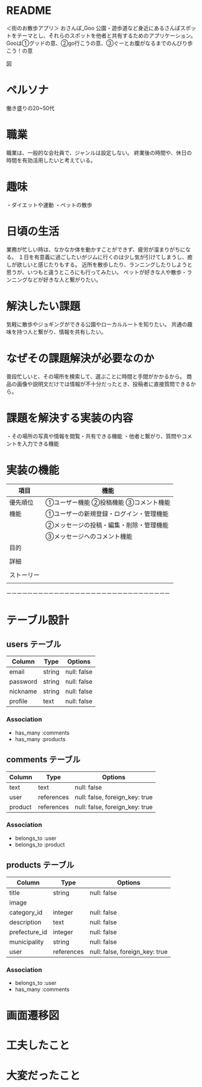 # README

＜街のお散歩アプリ＞ おさんぽ_Goo
  公園・遊歩道など身近にあるさんぽスポットをテーマとし、それらのスポットを他者と共有するためのアプリケーション。
  Gooは①グッドの意、②go行こうの意、③ぐーとお腹がなるまでのんびり歩こう！の意



図




# ペルソナ
  働き盛りの20~50代

# 職業
  職業は、一般的な会社員で、ジャンルは設定しない。
  終業後の時間や、休日の時間を有効活用したいと考えている。

# 趣味
  ・ダイエットや運動
  ・ペットの散歩

# 日頃の生活
  業務が忙しい時は、なかなか体を動かすことができず、疲労が溜まりがちになる。
  １日を有意義に過ごしたいがジムに行くのは少し気が引けてしまうし、癒しが欲しいと感じたりもする。
  近所を散歩したり、ランニングしたりしようと思うが、いつもと違うところにも行ってみたい。
  ペットが好きな人や散歩・ランニングなどが好きな人と繋がりたい。

# 解決したい課題
  気軽に散歩やジョギングができる公園やローカルルートを知りたい。
  共通の趣味を持つ人と繋がり、情報を共有したい。

# なぜその課題解決が必要なのか
  普段忙しいと、その場所を検索して、選ぶことに時間と手間がかかるから。
  商品の画像や説明文だけでは情報が不十分だったとき、投稿者に直接質問できるから。

# 課題を解決する実装の内容
  ・その場所の写真や情報を閲覧・共有できる機能
  ・他者と繋がり、質問やコメントを入力できる機能

# 実装の機能

| 項目      | 機能                              |
| -------- | --------------------------------- |
| 優先順位  | ①ユーザー機能 ②投稿機能 ③コメント機能 |
| 機能      | ①ユーザーの新規登録・ログイン・管理機能 |
|          | ②メッセージの投稿・編集・削除・管理機能 |
|          | ③メッセージへのコメント機能           |
| 目的      |
|          |
| 詳細      |
|          |
| ストーリー |
|          |

ーーーーーーーーーーーーーーーーーーーーーーーーーーーーーーー

# テーブル設計
## users テーブル
| Column     | Type   | Options     |
| ---------- | ------ | ----------- |
| email      | string | null: false |
| password   | string | null: false |
| nickname   | string | null: false |
| profile    | text   | null: false |

### Association
- has_many :comments
- has_many :products


## comments テーブル
| Column    | Type       | Options                        |
| --------- | ---------- | ------------------------------ |
| text      | text       | null: false                    |
| user      | references | null: false, foreign_key: true |
| product   | references | null: false, foreign_key: true |

### Association
- belongs_to :user
- belongs_to :product


## products テーブル
| Column          | Type       | Options                        |
| --------------- | ---------- | ------------------------------ |
| title           | string     | null: false                    |
| image           |            |                                |
| category_id     | integer    | null: false                    |
| description     | text       | null: false                    |
| prefecture_id   | integer    | null: false                    |
| municipality    | string     | null: false                    |
| user            | references | null: false, foreign_key: true |

### Association
- belongs_to :user
- has_many :comments


# 画面遷移図




# 工夫したこと




# 大変だったこと
